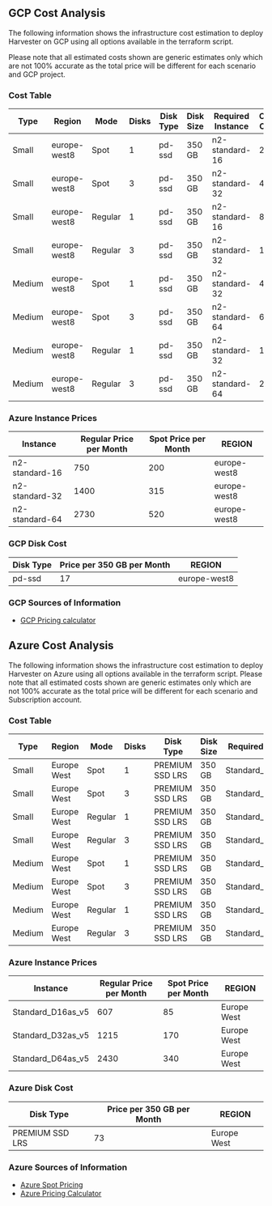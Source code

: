 ## GCP Cost Analysis

The following information shows the infrastructure cost estimation to deploy Harvester on GCP using all options available in the terraform script.

Please note that all estimated costs shown are generic estimates only which are not 100% accurate as the total price will be different for each scenario and GCP project.

### Cost Table

| Type   | Region      | Mode      | Disks | Disk Type      | Disk Size    | Required Instance     | Overestimated Cost Month($) |
|--------|-------------|-----------|------|----------------|--------------|-----------------------|-----------------------------|
| Small  | europe-west8 | Spot      | 1    | pd-ssd         | 350 GB       | n2-standard-16        | 250                         |
| Small  | europe-west8 | Spot      | 3    | pd-ssd         | 350 GB       | n2-standard-32        | 400                         |
| Small  | europe-west8 | Regular   | 1    | pd-ssd         | 350 GB       | n2-standard-16        | 800                         |
| Small  | europe-west8 | Regular   | 3    | pd-ssd         | 350 GB       | n2-standard-32        | 1500                        |
| Medium | europe-west8 | Spot      | 1    | pd-ssd         | 350 GB       | n2-standard-32        | 400                         |
| Medium | europe-west8 | Spot      | 3    | pd-ssd         | 350 GB       | n2-standard-64        | 600                         |
| Medium | europe-west8 | Regular   | 1    | pd-ssd         | 350 GB       | n2-standard-32        | 1500                        |
| Medium | europe-west8 | Regular   | 3    | pd-ssd         | 350 GB       | n2-standard-64        | 2800                        |

### Azure Instance Prices

| Instance       | Regular Price per Month | Spot Price per Month | REGION       |
|----------------|-------------------------|----------------------|--------------|
| n2-standard-16 | 750                     | 200                  | europe-west8 |
| n2-standard-32 | 1400                    | 315                  | europe-west8 |
| n2-standard-64 | 2730                    | 520                  | europe-west8 |

### GCP Disk Cost

| Disk Type | Price per 350 GB per Month | REGION        |
|-----------|-------------------------|---------------|
| pd-ssd    | 17                      | europe-west8  |

### GCP Sources of Information

- [GCP Pricing calculator](https://cloud.google.com/calculator)

## Azure Cost Analysis

The following information shows the infrastructure cost estimation to deploy Harvester on Azure using all options available in the terraform script.
Please note that all estimated costs shown are generic estimates only which are not 100% accurate as the total price will be different for each scenario and Subscription account.

### Cost Table

| Type   | Region       | Mode   | Disks | Disk Type         | Disk Size | Required Instance         | Overestimated Cost Month($) |
|--------|-------------|--------|--------|-------------------|-------------|---------------------------|-----------------------------|
| Small  | Europe West | Spot   | 1      | PREMIUM SSD LRS  | 350 GB      | Standard_D16as_v5        | 200                         |
| Small  | Europe West | Spot   | 3      | PREMIUM SSD LRS  | 350 GB      | Standard_D32as_v5        | 450                         |
| Small  | Europe West | Regular| 1      | PREMIUM SSD LRS  | 350 GB      | Standard_D16as_v5        | 750                         |
| Small  | Europe West | Regular| 3      | PREMIUM SSD LRS  | 350 GB      | Standard_D32as_v5        | 1500                        |
| Medium | Europe West | Spot   | 1      | PREMIUM SSD LRS  | 350 GB      | Standard_D32as_v5        | 300                         |
| Medium | Europe West | Spot   | 3      | PREMIUM SSD LRS  | 350 GB      | Standard_D64as_v5        | 650                         |
| Medium | Europe West | Regular| 1      | PREMIUM SSD LRS  | 350 GB      | Standard_D32as_v5        | 1350                        |
| Medium | Europe West | Regular| 3      | PREMIUM SSD LRS  | 350 GB      | Standard_D64as_v5        | 3000                        |

### Azure Instance Prices

| Instance           | Regular Price per Month | Spot Price per Month | REGION     |
|---------------------|-------------------------|-------------|------------|
| Standard_D16as_v5  | 607                     | 85          | Europe West |
| Standard_D32as_v5  | 1215                    | 170         | Europe West |
| Standard_D64as_v5  | 2430                    | 340         | Europe West |

### Azure Disk Cost

| Disk Type         | Price per 350 GB per Month | REGION     |
|---------------------|------------------------|------------|
| PREMIUM SSD LRS    | 73                     | Europe West |

### Azure Sources of Information

- [Azure Spot Pricing](https://azure.microsoft.com/en-us/pricing/spot-advisor/#pricing)
- [Azure Pricing Calculator](https://azure.microsoft.com/en-us/pricing/calculator/?service=spot-advisor)
